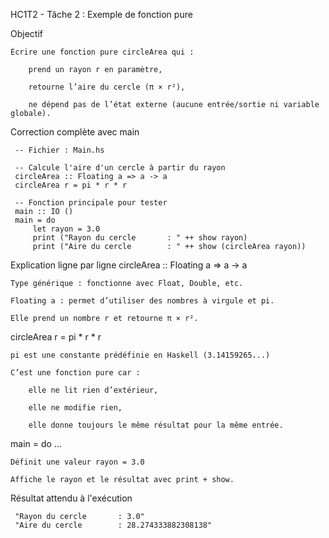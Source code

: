 HC1T2 - Tâche 2 : Exemple de fonction pure

 Objectif

    Écrire une fonction pure circleArea qui :

        prend un rayon r en paramètre,

        retourne l’aire du cercle (π × r²),

        ne dépend pas de l’état externe (aucune entrée/sortie ni variable globale).

 Correction complète avec main

     -- Fichier : Main.hs
     
     -- Calcule l'aire d'un cercle à partir du rayon
     circleArea :: Floating a => a -> a
     circleArea r = pi * r * r
     
     -- Fonction principale pour tester
     main :: IO ()
     main = do
         let rayon = 3.0
         print ("Rayon du cercle       : " ++ show rayon)
         print ("Aire du cercle        : " ++ show (circleArea rayon))

 Explication ligne par ligne
circleArea :: Floating a => a -> a

    Type générique : fonctionne avec Float, Double, etc.

    Floating a : permet d’utiliser des nombres à virgule et pi.

    Elle prend un nombre r et retourne π × r².

circleArea r = pi * r * r

    pi est une constante prédéfinie en Haskell (3.14159265...)

    C’est une fonction pure car :

        elle ne lit rien d’extérieur,

        elle ne modifie rien,

        elle donne toujours le même résultat pour la même entrée.

main = do ...

    Définit une valeur rayon = 3.0

    Affiche le rayon et le résultat avec print + show.

 Résultat attendu à l'exécution

     "Rayon du cercle       : 3.0"
     "Aire du cercle        : 28.274333882308138"

